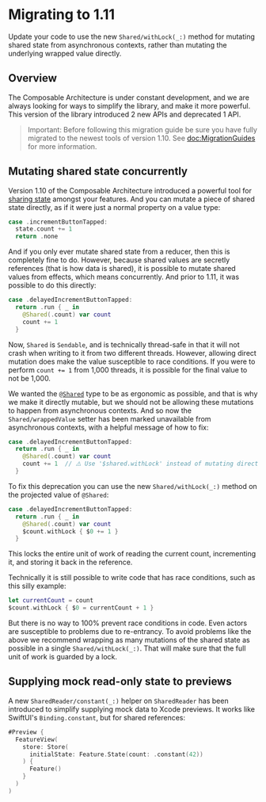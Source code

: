# Migrating to 1.11

Update your code to use the new ``Shared/withLock(_:)`` method for mutating shared state from
asynchronous contexts, rather than mutating the underlying wrapped value directly.

## Overview

The Composable Architecture is under constant development, and we are always looking for ways to
simplify the library, and make it more powerful. This version of the library introduced 2 new
APIs and deprecated 1 API.

> Important: Before following this migration guide be sure you have fully migrated to the newest
> tools of version 1.10. See <doc:MigrationGuides> for more information.

## Mutating shared state concurrently

Version 1.10 of the Composable Architecture introduced a powerful tool for 
[sharing state](<doc:SharingState>) amongst your features. And you can mutate a piece of shared
state directly, as if it were just a normal property on a value type:

```swift
case .incrementButtonTapped:
  state.count += 1
  return .none
```

And if you only ever mutate shared state from a reducer, then this is completely fine to do.
However, because shared values are secretly references (that is how data is shared), it is possible
to mutate shared values from effects, which means concurrently. And prior to 1.11, it was possible
to do this directly:

```swift
case .delayedIncrementButtonTapped:
  return .run { _ in
    @Shared(.count) var count
    count += 1
  }
```

Now, `Shared` is `Sendable`, and is technically thread-safe in that it will not crash when writing
to it from two different threads. However, allowing direct mutation does make the value susceptible
to race conditions. If you were to perform `count += 1` from 1,000 threads, it is possible for
the final value to not be 1,000.

We wanted the [`@Shared`](<doc:Shared>) type to be as ergonomic as possible, and that is why we make
it directly mutable, but we should not be allowing these mutations to happen from asynchronous
contexts. And so now the ``Shared/wrappedValue`` setter has been marked unavailable from
asynchronous contexts, with a helpful message of how to fix:

```swift
case .delayedIncrementButtonTapped:
  return .run { _ in
    @Shared(.count) var count
    count += 1  // ⚠️ Use '$shared.withLock' instead of mutating directly.
  }
```

To fix this deprecation you can use the new ``Shared/withLock(_:)`` method on the projected value of
`@Shared`:

```swift
case .delayedIncrementButtonTapped:
  return .run { _ in
    @Shared(.count) var count
    $count.withLock { $0 += 1 }
  }
```

This locks the entire unit of work of reading the current count, incrementing it, and storing it
back in the reference.

Technically it is still possible to write code that has race conditions, such as this silly example:

```swift
let currentCount = count
$count.withLock { $0 = currentCount + 1 }
```

But there is no way to 100% prevent race conditions in code. Even actors are susceptible to problems
due to re-entrancy. To avoid problems like the above we recommend wrapping as many mutations of the
shared state as possible in a single ``Shared/withLock(_:)``. That will make sure that the full unit
of work is guarded by a lock.

## Supplying mock read-only state to previews

A new ``SharedReader/constant(_:)`` helper on ``SharedReader`` has been introduced to simplify
supplying mock data to Xcode previews. It works like SwiftUI's `Binding.constant`, but for shared
references:

```swift
#Preview {
  FeatureView(
    store: Store(
      initialState: Feature.State(count: .constant(42))
    ) {
      Feature()
    }
  )
)
```
